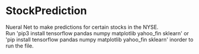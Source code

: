 # StockPrediction
Nueral Net to make predictions for certain stocks in the NYSE.  
Run 'pip3 install tensorflow pandas numpy matplotlib yahoo_fin sklearn' or 'pip install tensorflow pandas numpy matplotlib yahoo_fin sklearn' inorder to run the file.
